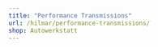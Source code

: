 ```yaml
---
title: "Performance Transmissions"
url: /hilmar/performance-transmissions/
shop: Autowerkstatt
---
```

